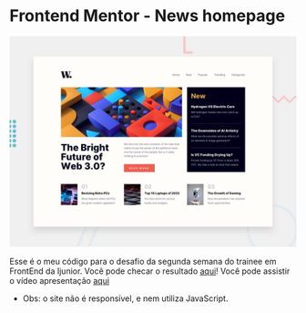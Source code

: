 # Frontend Mentor - News homepage

![Design preview for the News homepage coding challenge](./design/desktop-preview.jpg)

Esse é o meu código para o desafio da segunda semana do trainee em FrontEnd da Ijunior.
Você pode checar o resultado [aqui](https://raissagd.github.io/news-homepage/)!
Você pode assistir o vídeo apresentação [aqui](https://vimeo.com/809405269/dbd9aa120a)

- Obs: o site não é responsível, e nem utiliza JavaScript.
